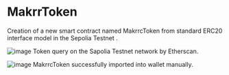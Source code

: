 # MakrrToken
 Creation of a new smart contract named MakrrcToken from standard ERC20 interface model in the Sepolia Testnet .


![image](https://github.com/mak213k/MakrrToken/assets/6878996/809a638d-ed7c-4d35-8fad-76159a8b0393)
Token query on the Sapolia Testnet network by Etherscan.




![image](https://github.com/mak213k/MakrrToken/assets/6878996/89ddeb0c-adfd-4218-9789-7ff6f685e8be)
MakrrcToken successfully imported into wallet manually.

